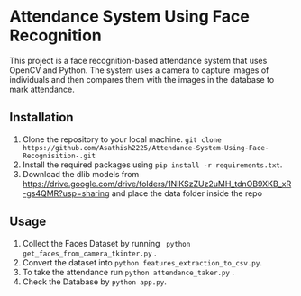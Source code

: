 # Attendance System Using Face Recognition 
This project is a face recognition-based attendance system that uses OpenCV and Python. The system uses a camera to capture images of individuals and then compares them with the images in the database to mark attendance.

## Installation

1. Clone the repository to your local machine. ``` git clone https://github.com/Asathish2225/Attendance-System-Using-Face-Recognisition-.git ```
2. Install the required packages using ```pip install -r requirements.txt```.
3. Download the dlib models from https://drive.google.com/drive/folders/1NlKSzZUz2uMH_tdnOB9XKB_xR-gs4QMR?usp=sharing and place the data folder inside the repo

## Usage

1. Collect the Faces Dataset by running ``` python get_faces_from_camera_tkinter.py``` .
2. Convert the dataset into ```python features_extraction_to_csv.py```.
3. To take the attendance run ```python attendance_taker.py``` .
4. Check the Database by ```python app.py```.




